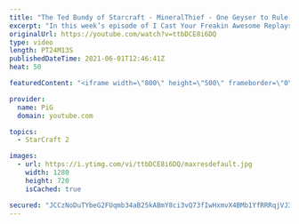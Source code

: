 ```yaml
---
title: "The Ted Bundy of Starcraft - MineralThief - One Geyser to Rule Them All - G3"
excerpt: "In this week’s episode of I Cast Your Freakin Awesome Replays (ICYFAR) players were only allowed to mine from one gas!\r \r THIS WEEKS ICYFAR CHALLENGE: \"Fakeout - Trick Your opponent with fake rushes, attacks and tech paths\". Examples: Fake cannon/bunker rush, empty drops, proxy tech that you show on"
originalUrl: https://youtube.com/watch?v=ttbDCE8i6DQ
type: video
length: PT24M13S
publishedDateTime: 2021-06-01T12:46:41Z
heat: 50

featuredContent: "<iframe width=\"800\" height=\"500\" frameborder=\"0\" src=\"https://www.youtube.com/embed/ttbDCE8i6DQ\" allow=\"accelerometer; autoplay; encrypted-media; gyroscope; picture-in-picture\" allowfullscreen></iframe>"

provider:
  name: PiG
  domain: youtube.com

topics:
  - StarCraft 2

images:
  - url: https://i.ytimg.com/vi/ttbDCE8i6DQ/maxresdefault.jpg
    width: 1280
    height: 720
    isCached: true

secured: "JCCzNoDuTYbeG2FUqmb34aB25kABmY8ci3vQ73fIwHxmvX4BMb1YfRRRqjVJ33fi1H8n7nV8vW8wqKSeZz2W27wQJQuB2ujndz1hOAaPrJvj8ZrKrzcoygnDms0Sqd6ZqcUbUvq6RkpbY0l9uJCAsNI+8qwmjj17nar+UJB5NPCVwZxZePddFyFIshYxQn5JKnT698FUvwMi38k0wITO5YHeMLq4wRwNbXT53X8sYybXonrhBpeyokdwUEqL3r2zVymJIODomdgA/Ujnxy6lP/3DM0A38s35RsdXLufiDZ8AptuEbR+vKyuNj7NU7TWcQlpVQRtg1ypmYcHWjH0hR66BwtjyrMyO4QHoC3eZ9sskmbAF4ouBjSHmZD1XwQD8cEW6thkKs7EP1Gnx/MZHacLCIx2puHXoPU48SEq4zPs=;pMmKg9ZA6ts/qEMs90mzdQ=="
---
```



